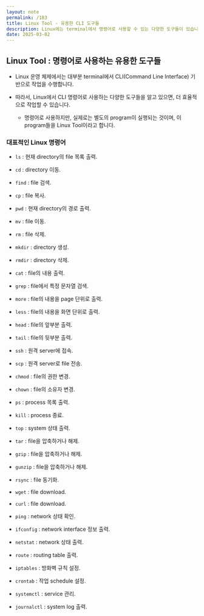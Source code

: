 ```yaml
---
layout: note
permalink: /183
title: Linux Tool - 유용한 CLI 도구들
description: Linux에는 terminal에서 명령어로 사용할 수 있는 다양한 도구들이 있습니다.
date: 2025-03-02
---
```



## Linux Tool : 명령어로 사용하는 유용한 도구들

- Linux 운영 체제에서는 대부분 terminal에서 CLI(Command Line Interface) 기반으로 작업을 수행합니다.

- 따라서, Linux에서 CLI 명령어로 사용하는 다양한 도구들을 알고 있으면, 더 효율적으로 작업할 수 있습니다.
    - 명령어로 사용하지만, 실제로는 별도의 program이 실행되는 것이며, 이 program들을 Linux Tool이라고 합니다.


### 대표적인 Linux 명령어

- `ls` : 현재 directory의 file 목록 출력.
- `cd` : directory 이동.

- `find` : file 검색.
- `cp` : file 복사.
- `pwd` : 현재 directory의 경로 출력.

- `mv` : file 이동.
- `rm` : file 삭제.

- `mkdir` : directory 생성.
- `rmdir` : directory 삭제.

- `cat` : file의 내용 출력.
- `grep` : file에서 특정 문자열 검색.

- `more` : file의 내용을 page 단위로 출력.
- `less` : file의 내용을 화면 단위로 출력.

- `head` : file의 앞부분 출력.
- `tail` : file의 뒷부분 출력.

- `ssh` : 원격 server에 접속.
- `scp` : 원격 server로 file 전송.

- `chmod` : file의 권한 변경.
- `chown` : file의 소유자 변경.

- `ps` : process 목록 출력.
- `kill` : process 종료.
- `top` : system 상태 출력.

- `tar` : file을 압축하거나 해제.
- `gzip` : file을 압축하거나 해제.
- `gunzip` : file을 압축하거나 해제.

- `rsync` : file 동기화.
- `wget` : file download.
- `curl` : file download.
- `ping` : network 상태 확인.

- `ifconfig` : network interface 정보 출력.
- `netstat` : network 상태 출력.
- `route` : routing table 출력.
- `iptables` : 방화벽 규칙 설정.

- `crontab` : 작업 schedule 설정.
- `systemctl` : service 관리.
- `journalctl` : system log 출력.
